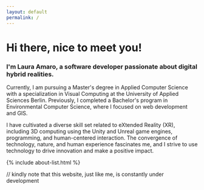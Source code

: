 ```yaml
---
layout: default
permalink: /
---
```


# Hi there, nice to meet you!  

### I'm Laura Amaro, a software developer passionate about digital hybrid realities. 

Currently, I am pursuing a Master's degree in Applied Computer Science with a specialization in Visual Computing at the University of Applied Sciences Berlin. Previously, I completed a Bachelor's program in Environmental Computer Science, where I focused on web development and GIS.

I have cultivated a diverse skill set related to eXtended Reality (XR), including 3D computing using the Unity and Unreal game engines, programming, and human-centered interaction. The convergence of technology, nature, and human experience fascinates me, and I strive to use technology to drive innovation and make a positive impact.

{% include about-list.html %}

<p class="comment">// kindly note that this website, just like me, is constantly under development</p>